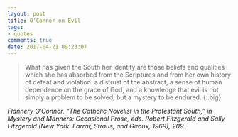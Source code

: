 ```yaml
---
layout: post
title: O'Connor on Evil
tags:
- quotes
comments: true
date: 2017-04-21 09:23:07
---
```


>What has given the South her identity are those beliefs and qualities which she has absorbed from the Scriptures and from her own history of defeat and violation: a distrust of the abstract, a sense of human dependence on the grace of God, and a knowledge that evil is not simply a problem to be solved, but a mystery to be endured.
{:.big}

<cite>Flannery O’Connor, “The Catholic Novelist in the Protestant South,” in *Mystery and Manners: Occasional Prose*, eds. Robert Fitzgerald and Sally Fitzgerald (New York: Farrar, Straus, and Giroux, 1969), 209.</cite>
